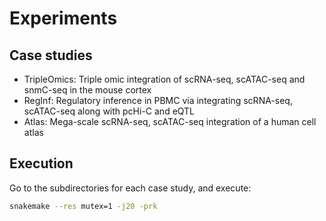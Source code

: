 # Experiments

## Case studies

* TripleOmics: Triple omic integration of scRNA-seq, scATAC-seq and snmC-seq in the mouse cortex
* RegInf: Regulatory inference in PBMC via integrating scRNA-seq, scATAC-seq along with pcHi-C and eQTL
* Atlas: Mega-scale scRNA-seq, scATAC-seq integration of a human cell atlas

## Execution

Go to the subdirectories for each case study, and execute:

```sh
snakemake --res mutex=1 -j20 -prk
```
